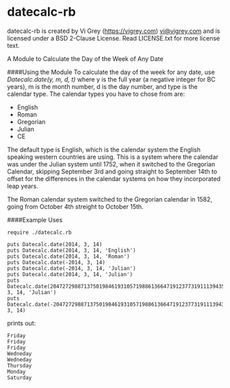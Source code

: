 datecalc-rb
========

datecalc-rb is created by Vi Grey (https://vigrey.com) <vi@vigrey.com> and is licensed under a BSD 2-Clause License. Read LICENSE.txt for more license text.

A Module to Calculate the Day of the Week of Any Date

####Using the Module
To calculate the day of the week for any date, use *Datecalc.date(y, m, d, t)* where y is the full year (a negative integer for BC years), m is the month number, d is the day number, and type is the calendar type.  The calendar types you have to chose from are:
* English
* Roman
* Gregorian
* Julian
* CE

The default type is English, which is the calendar system the English speaking western countries are using.  This is a system where the calendar was under the Julian system until 1752, when it switched to the Gregorian Calendar, skipping  September 3rd and going straight to September 14th to offset for the differences in the calendar systems on how they incorporated leap years.

The Roman calendar system switched to the Gregorian calendar in 1582, going from October 4th streight to October 15th.

####Example Uses
```
require ./datecalc.rb

puts Datecalc.date(2014, 3, 14)
puts Datecalc.date(2014, 3, 14, 'English')
puts Datecalc.date(2014, 3, 14, 'Roman')
puts Datecalc.date(-2014, 3, 14)
puts Datecalc.date(-2014, 3, 14, 'Julian')
puts Datecalc.date(2014, 3, 14, 'Julian')
puts Datecalc.date(204727298871375019846193105719886136647191237731911139435, 3, 14, 'Julian')
puts Datecalc.date(-204727298871375019846193105719886136647191237731911139435, 3, 14)

```
prints out:
```
Friday
Friday
Friday
Wedneday
Wedneday
Thursday
Monday
Saturday
```
